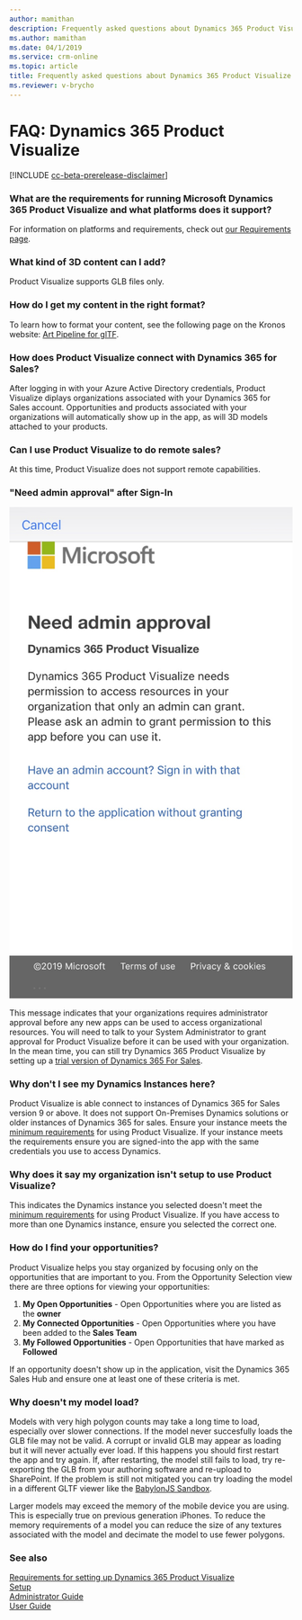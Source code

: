```yaml
---
author: mamithan
description: Frequently asked questions about Dynamics 365 Product Visualize
ms.author: mamithan
ms.date: 04/1/2019
ms.service: crm-online
ms.topic: article
title: Frequently asked questions about Dynamics 365 Product Visualize
ms.reviewer: v-brycho
---
```


# FAQ: Dynamics 365 Product Visualize

[!INCLUDE [cc-beta-prerelease-disclaimer](../includes/cc-beta-prerelease-disclaimer.md)]

### What are the requirements for running Microsoft Dynamics 365 Product Visualize and what platforms does it support?

For information on platforms and requirements, check out [our Requirements page](requirements.md).

### What kind of 3D content can I add?

Product Visualize supports GLB files only.

### How do I get my content in the right format?

To learn how to format your content, see the following page on the Kronos website: [Art Pipeline for glTF](https://go.microsoft.com/fwlink/p/?linkid=2083000). 

### How does Product Visualize connect with Dynamics 365 for Sales?

After logging in with your Azure Active Directory credentials, Product Visualize diplays organizations associated with your Dynamics 365 for Sales account. Opportunities and products associated with your organizations will automatically show up in the app, as will 3D models attached to your products.
	
### Can I use Product Visualize to do remote sales?

At this time, Product Visualize does not support remote capabilities.


### "Need admin approval" after Sign-In

![Admin Approval](media/adminApproval.png "Admin Approval")

 This message indicates that your organizations requires administrator approval before any new apps can be used to access organizational resources. You will need to talk to your System Administrator to grant approval for Product Visualize before it can be used with your organization. In the mean time, you can still try Dynamics 365 Product Visualize by setting up a [trial version of Dynamics 365 For Sales](setup.md). 

 ### Why don't I see my Dynamics Instances here?
 Product Visualize is able connect to instances of Dynamics 365 for Sales version 9 or above. It does not support On-Premises Dynamics solutions or older instances of Dynamics 365 for sales. Ensure your instance meets the [minimum requirements](requirements.md) for using Product Visualize. If your instance meets the requirements ensure you are signed-into the app with the same credentials you use to access Dynamics.

 ### Why does it say my organization isn't setup to use Product Visualize?
 This indicates the Dynamics instance you selected doesn't meet the [minimum requirements](requirements.md) for using Product Visualize. If you have access to more than one Dynamics instance, ensure you selected the correct one.

 ### How do I find your opportunities?
Product Visualize helps you stay organized by focusing only on the opportunities that are important to you. From the Opportunity Selection view there are three options for viewing your opportunities:

1. **My Open Opportunities** - Open Opportunities where you are listed as the __owner__
2. **My Connected Opportunities** - Open Opportunities where you have been added to the __Sales Team__
3. **My Followed Opportunities** - Open Opportunities that have marked as __Followed__

If an opportunity doesn't show up in the application, visit the Dynamics 365 Sales Hub and ensure one at least one of these criteria is met.

### Why doesn't my model load?
Models with very high polygon counts may take a long time to load, especially over slower connections. If the model never succesfully loads the GLB file may not be valid. A corrupt or invalid GLB may appear as loading but it will never actually ever load. If this happens you should first restart the app and try again. If, after restarting, the model still fails to load, try re-exporting the GLB from your authoring software and re-upload to SharePoint. If the problem is still not mitigated you can try loading the model in a different GLTF viewer like the [BabylonJS Sandbox](https://sandbox.babylonjs.com/). 

Larger models may exceed the memory of the mobile device you are using. This is especially true on previous generation iPhones. To reduce the memory requirements of a model you can reduce the size of any textures associated with the model and decimate the model to use fewer polygons.

### See also

[Requirements for setting up Dynamics 365 Product Visualize](requirements.md)<br>
[Setup](setup.md)<br>
[Administrator Guide](admin-guide.md)<br>
[User Guide](user-guide.md)<br>

